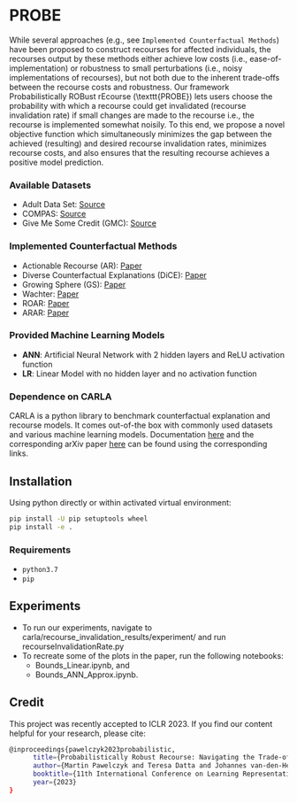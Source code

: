 
# PROBE
While several approaches (e.g., see ``Implemented Counterfactual Methods``) have been proposed to construct recourses for affected individuals, the recourses output by these methods either achieve low costs (i.e., ease-of-implementation) or robustness to small perturbations (i.e., noisy implementations of recourses), but not both due to the inherent trade-offs between the recourse costs and robustness. Our framework Probabilistically ROBust rEcourse (\texttt{PROBE}) lets users choose the probability with which a recourse could get invalidated (recourse invalidation rate) if small changes are made to the recourse i.e., the recourse is implemented somewhat noisily. To this end, we propose a novel objective function which simultaneously minimizes the gap between the achieved (resulting) and desired recourse invalidation rates, minimizes recourse costs, and also ensures that the resulting recourse achieves a positive model prediction.

### Available Datasets

- Adult Data Set: [Source](https://archive.ics.uci.edu/ml/datasets/adult)
- COMPAS: [Source](https://www.kaggle.com/danofer/compass)
- Give Me Some Credit (GMC): [Source](https://www.kaggle.com/c/GiveMeSomeCredit/data)

### Implemented Counterfactual Methods
- Actionable Recourse (AR): [Paper](https://arxiv.org/pdf/1809.06514.pdf)
- Diverse Counterfactual Explanations (DiCE): [Paper](https://arxiv.org/pdf/1905.07697.pdf)
- Growing Sphere (GS): [Paper](https://arxiv.org/pdf/1910.09398.pdf)
- Wachter: [Paper](https://arxiv.org/ftp/arxiv/papers/1711/1711.00399.pdf)
- ROAR: [Paper](https://proceedings.neurips.cc/paper/2021/hash/8ccfb1140664a5fa63177fb6e07352f0-Abstract.html)
- ARAR: [Paper](https://proceedings.mlr.press/v162/dominguez-olmedo22a.html)

### Provided Machine Learning Models
- **ANN**: Artificial Neural Network with 2 hidden layers and ReLU activation function
- **LR**: Linear Model with no hidden layer and no activation function

### Dependence on CARLA

CARLA is a python library to benchmark counterfactual explanation and recourse models. It comes out-of-the box with commonly used datasets and various machine learning models. Documentation [here](https://carla-counterfactual-and-recourse-library.readthedocs.io/en/latest/) and the corresponding arXiv paper [here](https://arxiv.org/pdf/2108.00783.pdf) can be found using the corresponding links.

## Installation
Using python directly or within activated virtual environment:

```sh
pip install -U pip setuptools wheel
pip install -e .
```
### Requirements

- `python3.7`
- `pip`

## Experiments
- To run our experiments, navigate to carla/recourse_invalidation_results/experiment/ and run recourseInvalidationRate.py
- To recreate some of the plots in the paper, run the following notebooks:
  - Bounds_Linear.ipynb, and
  - Bounds_ANN_Approx.ipynb.

## Credit
This project was recently accepted to ICLR 2023.
If you find our content helpful for your research, please cite:

```sh
@inproceedings{pawelczyk2023probabilistic,
      title={Probabilistically Robust Recourse: Navigating the Trade-offs between Costs and Robustness in Algorithmic Recourse},
      author={Martin Pawelczyk and Teresa Datta and Johannes van-den-Heuvel and Gjergji Kasneci and Himabindu Lakkaraju},
      booktitle={11th International Conference on Learning Representations (ICLR)},
      year={2023}
}
```
